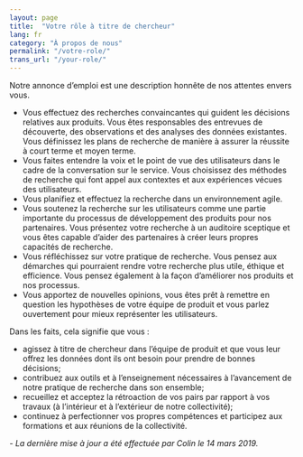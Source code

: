 ```yaml
---
layout: page
title:  "Votre rôle à titre de chercheur"
lang: fr
category: "À propos de nous"
permalink: "/votre-role/"
trans_url: "/your-role/"
---
```


Notre annonce d’emploi est une description honnête de nos attentes envers vous.
* Vous effectuez des recherches convaincantes qui guident les décisions relatives aux produits. Vous êtes responsables des entrevues de découverte, des observations et des analyses des données existantes. Vous définissez les plans de recherche de manière à assurer la réussite à court terme et moyen terme.
* Vous faites entendre la voix et le point de vue des utilisateurs dans le cadre de la conversation sur le service. Vous choisissez des méthodes de recherche qui font appel aux contextes et aux expériences vécues des utilisateurs.
* Vous planifiez et effectuez la recherche dans un environnement agile.
* Vous soutenez la recherche sur les utilisateurs comme une partie importante du processus de développement des produits pour nos partenaires. Vous présentez votre recherche à un auditoire sceptique et vous êtes capable d’aider des partenaires à créer leurs propres capacités de recherche.
* Vous réfléchissez sur votre pratique de recherche. Vous pensez aux démarches qui pourraient rendre votre recherche plus utile, éthique et efficience. Vous pensez également à la façon d’améliorer nos produits et nos processus.
* Vous apportez de nouvelles opinions, vous êtes prêt à remettre en question les hypothèses de votre équipe de produit et vous parlez ouvertement pour mieux représenter les utilisateurs.

Dans les faits, cela signifie que vous :
* agissez à titre de chercheur dans l’équipe de produit et que vous leur offrez les données dont ils ont besoin pour prendre de bonnes décisions;
* contribuez aux outils et à l’enseignement nécessaires à l’avancement de notre pratique de recherche dans son ensemble;
* recueillez et acceptez la rétroaction de vos pairs par rapport à vos travaux (à l’intérieur et à l’extérieur de notre collectivité);
* continuez à perfectionner vos propres compétences et participez aux formations et aux réunions de la collectivité.

_- La dernière mise à jour a été effectuée par Colin le 14 mars 2019._
